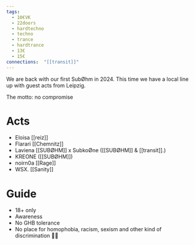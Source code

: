 ```yaml
---
tags:
  - 10€VK
  - 22doors
  - hardtechno
  - techno
  - trance
  - hardtrance
  - 13€
  - 15€
connections:  "[[transit]]"
---
```

We are back with our first SubØhm in 2024. This time we have a local line up with guest acts from Leipzig.

The motto: no compromise

# Acts
- Eloisa [[reiz]]
- Flarari [[Chemnitz]]
- Laviena [[SUBØHM]] x SubkoØne ([[SUBØHM]] & [[transit]].)
- KREONE ([[SUBØHM]])
- noirn0a [[Rage]]
- WSX. [[Sanity]]

# Guide
- 18+ only
- Awareness
- No GHB tolerance
- No place for homophobia, racism, sexism and other kind of discrimination 🏳️‍🌈